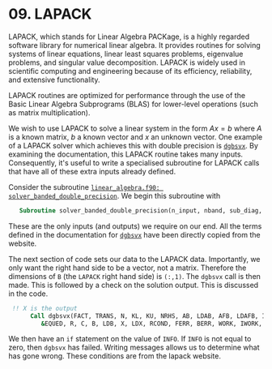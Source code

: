 # 09. LAPACK

LAPACK, which stands for Linear Algebra PACKage, is a highly regarded software library for numerical linear algebra. It provides routines for solving systems of linear equations, linear least squares problems, eigenvalue problems, and singular value decomposition. LAPACK is widely used in scientific computing and engineering because of its efficiency, reliability, and extensive functionality.

LAPACK routines are optimized for performance through the use of the Basic Linear Algebra Subprograms (BLAS) for lower-level operations (such as matrix multiplication).

We wish to use LAPACK to solve a linear system in the form $A x = b$ where $A$ is a known matrix, $b$ a known vector and $x$ an unknown vector. One example of a LAPACK solver which achieves this with double precision is [`dgbsvx`](netlib.org/lapack/explore-html/d1/da6/group__gbsvx_ga38273d98ae4d598529fc9647ca847ce2.html#ga38273d98ae4d598529fc9647ca847ce2). By examining the documentation, this LAPACK routine takes many inputs. Consequently, it's useful to write a specialised subroutine for LAPACK calls that have all of these extra inputs already defined. 

Consider the subroutine [`linear_algebra.f90: solver_banded_double_precision`](https://github.com/ImperialCollegeLondon/ReCoDE-Solving-Singular-PDEs-in-Fortran/blob/main/solver/src/linear_algebra.f90). We begin this subroutine with

```fortran
   Subroutine solver_banded_double_precision(n_input, nband, sub_diag, sup_diag, l, rhs, soln)
```

These are the only inputs (and outputs) we require on our end. All the terms defined in the documentation for [`dgbsvx`](netlib.org/lapack/explore-html/d1/da6/group__gbsvx_ga38273d98ae4d598529fc9647ca847ce2.html#ga38273d98ae4d598529fc9647ca847ce2) have been directly copied from the website.

The next section of code sets our data to the LAPACK data. Importantly, we only want the right hand side to be a vector, not a matrix. Therefore the dimensions of `B` (the `LAPACK` right hand side) is `(:,1)`.
The `dgbsvx` call is then made. This is followed by a check on the solution output. This is discussed in the code. 
```fortran
 !! X is the output
      Call dgbsvx(FACT, TRANS, N, KL, KU, NRHS, AB, LDAB, AFB, LDAFB, IPIV,&
         &EQUED, R, C, B, LDB, X, LDX, RCOND, FERR, BERR, WORK, IWORK, INFO)
```
We then have an `if` statement on the value of `INFO`. If `INFO` is not equal to zero, then `dgbsvx` has failed. Writing messages allows us to determine what has gone wrong. These conditions are from the lapack website.

